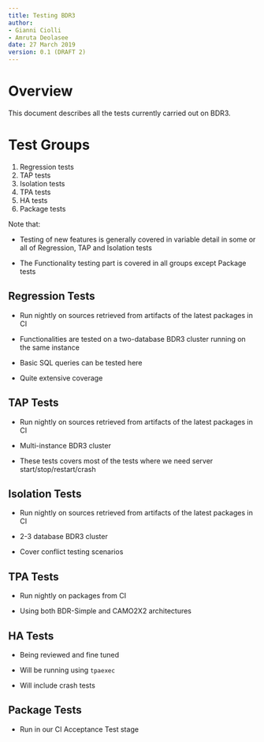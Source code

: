 ```yaml
---
title: Testing BDR3
author:
- Gianni Ciolli
- Amruta Deolasee
date: 27 March 2019
version: 0.1 (DRAFT 2)
---
```


# Overview

This document describes all the tests currently carried out on BDR3.

# Test Groups

1. Regression tests
2. TAP tests
3. Isolation tests
4. TPA tests
5. HA tests
6. Package tests

Note that:

- Testing of new features is generally covered in variable detail in
  some or all of Regression, TAP and Isolation tests

- The Functionality testing part is covered in all groups except
  Package tests

## Regression Tests

- Run nightly on sources retrieved from artifacts of the latest
  packages in CI

- Functionalities are tested on a two-database BDR3 cluster running on
  the same instance

- Basic SQL queries can be tested here

- Quite extensive coverage

## TAP Tests

- Run nightly on sources retrieved from artifacts of the latest
  packages in CI

- Multi-instance BDR3 cluster

- These tests covers most of the tests where we need server
  start/stop/restart/crash

## Isolation Tests

- Run nightly on sources retrieved from artifacts of the latest
  packages in CI

- 2-3 database BDR3 cluster

- Cover conflict testing scenarios

## TPA Tests

- Run nightly on packages from CI

- Using both BDR-Simple and CAMO2X2 architectures

## HA Tests

- Being reviewed and fine tuned

- Will be running using `tpaexec`

- Will include crash tests

## Package Tests

- Run in our CI Acceptance Test stage
